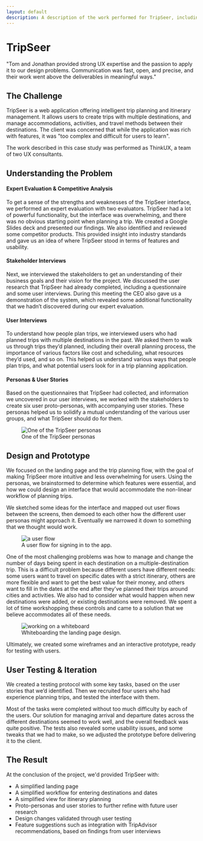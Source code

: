 ```yaml
---
layout: default
description: A description of the work performed for TripSeer, including user interviews, ideation, design sprint, prototyping, and usability testing.
---
```


<div class="row case-study justify-content-center">
  <div class="col-12 col-sm-8 offset-sm-2">
    <h1>TripSeer</h1>
  </div>
</div>

<div class="row case-study justify-content-center">
  <div class="col-12 col-sm-8 offset-sm-2">
    <div class="testimonial">
      <p>"Tom and Jonathan provided strong UX expertise and the passion to apply it to our design problems. Communication was fast, open, and precise, and their work went above the deliverables in meaningful ways."</p>
    </div>
  </div>
</div>

<div class="row case-study justify-content-center">
  <div class="col-10 offset-1 col-sm-10 offset-sm-1 col-md-8 offset-md-2 col-lg-6 offset-lg-3">
    <h2>The Challenge</h2>
    <p>TripSeer is a web application offering intelligent trip planning and itinerary management. It allows users to create trips with multiple destinations, and manage accommodations, activities, and travel methods between their destinations. The client was concerned that while the application was rich with features, it was "too complex and difficult for users to learn".</p>
    <p>The work described in this case study was performed as ThinkUX, a team of two UX consultants.</p>
  </div>
</div>

<div class="row case-study justify-content-center">
  <div class="col-10 offset-1 col-sm-10 offset-sm-1 col-md-8 offset-md-2 col-lg-6 offset-lg-3">
    <h2>Understanding the Problem</h2>
    <h4>Expert Evaluation &amp; Competitive Analysis</h4>
    <p>To get a sense of the strengths and weaknesses of the TripSeer interface, we performed an expert evaluation with two evaluators. TripSeer had a lot of powerful functionality, but the interface was overwhelming, and there was no obvious starting point when planning a trip. We created a Google Slides deck and presented our findings. We also identified and reviewed some competitor products. This provided insight into industry standards and gave us an idea of where TripSeer stood in terms of features and usability.</p>
    <h4>Stakeholder Interviews</h4>
    <p>Next, we interviewed the stakeholders to get an understanding of their business goals and their vision for the project. We discussed the user research that TripSeer had already completed, including a questionnaire and some user interviews. During this meeting the CEO also gave us a demonstration of the system, which revealed some additional functionality that we hadn’t discovered during our expert evaluation.</p>
    <h4>User Interviews</h4>
    <p>To understand how people plan trips, we interviewed users who had planned trips with multiple destinations in the past. We asked them to walk us through trips they’d planned, including their overall planning process, the importance of various factors like cost and scheduling, what resources they’d used, and so on. This helped us understand various ways that people plan trips, and what potential users look for in a trip planning application.</p>
    <h4>Personas &amp; User Stories</h4>
    <p>Based on the questionnaires that TripSeer had collected, and information we uncovered in our user interviews, we worked with the stakeholders to create six user proto-personas, with accompanying user stories. These personas helped us to solidify a mutual understanding of the various user groups, and what TripSeer should do for them.</p>
    <figure class="figure">
      <img class="img-responsive" src="{{ site.baseurl }}/images/portfolio/case_studies/tripseer-persona.jpg" alt="One of the TripSeer personas" />
      <figcaption class="figure-caption">One of the TripSeer personas</figcaption>
    </figure>
  </div>
</div>

<div class="row case-study justify-content-center">
  <div class="col-10 offset-1 col-sm-10 offset-sm-1 col-md-8 offset-md-2 col-lg-6 offset-lg-3">
    <h2>Design and Prototype</h2>
    <p>We focused on the landing page and the trip planning flow, with the goal of making TripSeer more intuitive and less overwhelming for users. Using the personas, we brainstormed to determine which features were essential, and how we could design an interface that would accommodate the non-linear workflow of planning trips.</p>
    <p>We sketched some ideas for the interface and mapped out user flows between the screens, then demoed to each other how the different user personas might approach it. Eventually we narrowed it down to something that we thought would work.</p>
    <figure class="figure" style="max-width:555px;">
      <img class="img-responsive" src="{{ site.baseurl }}/images/portfolio/case_studies/tripseer-userflow2.jpg" alt="a user flow" />
      <figcaption class="figure-caption">A user flow for signing in to the app.</figcaption>
    </figure>
    <p>One of the most challenging problems was how to manage and change the number of days being spent in each destination on a multiple-destination trip. This is a difficult problem because different users have different needs: some users want to travel on specific dates with a strict itinerary, others are more flexible and want to get the best value for their money, and others want to fill in the dates at the end after they’ve planned their trips around cities and activities. We also had to consider what would happen when new destinations were added, or existing destinations were removed. We spent a lot of time workshopping these controls and came to a solution that we believe accommodates all of these needs. </p>
    <figure class="figure">
      <img class="img-responsive" src="{{ site.baseurl }}/images/portfolio/case_studies/tripseer-whiteboard.jpeg" alt="working on a whiteboard" />
      <figcaption class="figure-caption">Whiteboarding the landing page design.</figcaption>
    </figure>
    <p>Ultimately, we created some wireframes and an interactive prototype, ready for testing with users.</p>
  </div>
</div>

<div class="row case-study justify-content-center">
  <div class="col-10 offset-1 col-sm-10 offset-sm-1 col-md-8 offset-md-2 col-lg-6 offset-lg-3">
    <h2>User Testing &amp; Iteration</h2>
    <p>We created a testing protocol with some key tasks, based on the user stories that we’d identified. Then we recruited four users who had experience planning trips, and tested the interface with them.</p>
    <p>Most of the tasks were completed without too much difficulty  by each of the users. Our solution for managing arrival and departure dates across the different destinations seemed to work well, and the overall feedback was quite positive. The tests also revealed some usability issues, and some tweaks that we had to make, so we adjusted the prototype before delivering it to the client.</p>
  </div>
</div>

<div class="row case-study justify-content-center">
  <div class="col-10 offset-1 col-sm-10 offset-sm-1 col-md-8 offset-md-2 col-lg-6 offset-lg-3">
      <h2>The Result</h2>
    <p>At the conclusion of the project, we'd provided TripSeer with:</p>
    <ul>
      <li>A simplified landing page</li>
      <li>A simplified workflow for entering destinations and dates</li>
      <li>A simplified view for itinerary planning</li>
      <li>Proto-personas and user stories to further refine with future user research</li>
      <li>Design changes validated through user testing</li>
      <li>Feature suggestions such as integration with TripAdvisor recommendations, based on findings from user interviews</li>
    </ul>
  </div>
</div>
